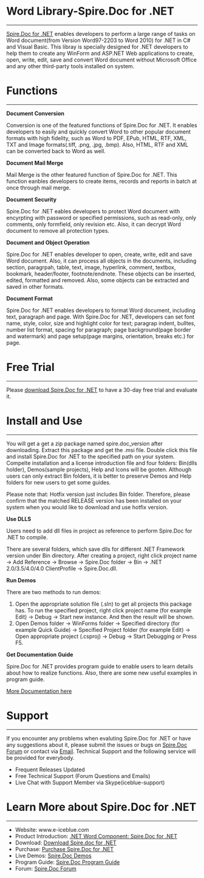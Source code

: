 Word Library-Spire.Doc for .NET
============
________________________________________________________________________________________________________________________

<a href="http://www.e-iceblue.com/Introduce/word-for-net-introduce.html">Spire.Doc for .NET</a> enables developers to perform a large range of tasks on Word document(from Version Word97-2203 to Word 2010) for .NET in C# and Visual Basic. This libray is specially designed for .NET developers to help them to create any WinForm and ASP.NET Web applications to create, open, write, edit, save and convert Word document without Microsoft Office and any other third-party tools installed on system.</p>  

Functions
============
------------------------------------------------------------------------------------------------------------------------

<b>Document Conversion</b>

Conversion is one of the featured functions of Spire.Doc for .NET. It enables developers to easily and quickly convert Word to other popular document formats with high fidelity, such as Word to PDF, EPub, HTML, RTF, XML, TXT and Image formats(.tiff, .png, .jpg, .bmp). Also, HTML, RTF and XML can be converted back to Word as well.

<b>Document Mail Merge</b>

Mail Merge is the other featured function of Spire.Doc for .NET. This function eanbles developers to create items, records and reports in batch at once through mail merge. 

<b>Document Security</b>

Spire.Doc for .NET eables developers to protect Word document with encyrpting with password or specified permissions, such as read-only, only comments, only formfield, only revision etc. Also, it can decrypt Word document to remove all protection types. 

<b>Document and Object Operation</b>

Spire.Doc for .NET enables developer to open, create, write, edit and save Word document. Also, it can process all objects in the documents, including section, paragrpah, table, text, image, hyperlink, comment, textbox, bookmark, header/footer, footnote/endnote. These objects can be inserted, edited, formatted and removed. Also, some objects can be extracted and saved in other formats. 

<b>Document Format</b>

Spire.Doc for .NET enables developers to format Word document, including text, paragraph and page. With Spire.Doc for .NET, developers can set font name, style, color, size and highlight color for text; paragrap indent, bulltes, number list format, spacing for paragraph; page background(page border and watermark) and page setup(page margins, orientation, breaks etc.) for page. 

Free Trial
============
________________________________________________________________________________________________________________________

Please <a href="http://www.e-iceblue.com/Download/download-word-for-net-now.html">download Spire.Doc for .NET</a> to have a 30-day free trial and evaluate it. 

Install and Use 
============
________________________________________________________________________________________________________________________

You will get a get a zip package named spire.doc_version after downloading. Extract this package and get the .msi file. Double click this file and install Spire.Doc for .NET to the specified path on your system. Compelte installation and a license introduction file and four folders: Bin(dlls holder), Demos(sample projects), Help and Icons will be gooten. Although users can only extract Bin folders, it is better to preserve Demos and Help folders for new users to get some guides.

Please note that: Hotfix version just includes Bin folder. Therefore, please confirm that the matched RELEASE version has been installed on your system when you would like to download and use hotfix version.

<b>Use DLLS</b>

Users need to add dll files in project as reference to perform Spire.Doc for .NET to compile.

There are several folders, which save dlls for different .NET Framework version under Bin directory. After creating a project, right click project name → Add Reference → Browse → Spire.Doc folder → Bin → .NET 2.0/3.5/4.0/4.0 ClientProfile → Spire.Doc.dll.

<b>Run Demos</b>

There are two methods to run demos:

1. Open the appropriate solution file (.sln) to get all projects this package has. To run the specified project, right click project name (for example Edit) → Debug → Start new instance. And then the result will be shown.
2. Open Demos folder → WinForms folder → Specified directory (for example Quick Guide) → Specified Project folder (for example Edit) → Open appropriate project (.csproj) → Debug → Start Debugging or Press F5. 

<b>Get Documentation Guide</b>

Spire.Doc for .NET provides program guide to enable users to learn details about how to realize functions. Also, there are some new useful examples in program guide.

<a href="http://www.e-iceblue.com/Knowledgebase/Spire.Doc/Program-Guide.html">More Documentation here</a>

Support
=======
________________________________________________________________________________________________________________________

If you encounter any problems when evaluting Spire.Doc for .NET or have any suggestions about it, please submit the issues or bugs on <a href="http://www.e-iceblue.com/forum/viewforum.php?f=6">Spire.Doc Forum</a> or contact via <a href="http://www.e-iceblue.com/Misc/maillist.html">Email</a>. Technical Support and the following service will be provided for everybody.

<ul>
<li>Frequent Releases Updated</li>
<li>Free Technical Support (Forum Questions and Emails)</li>
<li>Live Chat with Support Member via Skype(iceblue-support)</li>
</ul>

Learn More about Spire.Doc for .NET
=========
________________________________________________________________________________________________________________________
<ul>
<li>Website: www.e-iceblue.com</li>
<li>Product Introduction: <a href="http://www.e-iceblue.com/Introduce/word-for-net-introduce.html">.NET Word Component: Spire.Doc for .NET</a></li>
<li>Download: <a href="http://www.e-iceblue.com/Download/download-word-for-net-now.html">Download Spire.doc for .NET</a></li>
<li>Purchase: <a href="http://www.e-iceblue.com/vmchk/Spire.Doc/Spire.Doc/flypage.tpl.html">Purchase Spire.Doc for .NET</a></li>
<li>Live Demos: <a href="http://www.e-iceblue.com/Knowledgebase/Spire.Doc/Demos.html">Spire.Doc Demos</a></li>
<li>Program Guide: <a href="http://www.e-iceblue.com/Knowledgebase/Spire.Doc/Program-Guide.html">Spire.Doc Program Guide</a></li>
<li>Forum: <a href="http://www.e-iceblue.com/forum/viewforum.php?f=6">Spire.Doc Forum</a></li>
</ul>


